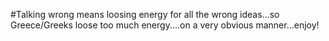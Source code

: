 #Talking wrong means loosing energy for all the wrong ideas...so Greece/Greeks loose too much energy....on a very obvious manner...enjoy!
